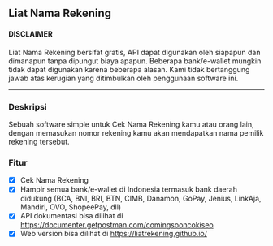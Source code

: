 ## Liat Nama Rekening

#### DISCLAIMER

Liat Nama Rekening bersifat gratis, API dapat digunakan oleh siapapun dan dimanapun tanpa dipungut biaya apapun. Beberapa bank/e-wallet mungkin tidak dapat digunakan karena beberapa alasan. Kami tidak bertanggung jawab atas kerugian yang ditimbulkan oleh penggunaan software ini.

---

### Deskripsi

Sebuah software simple untuk Cek Nama Rekening kamu atau orang lain, dengan memasukan nomor rekening kamu akan mendapatkan nama pemilik rekening tersebut.

### Fitur

- [x] Cek Nama Rekening
- [x] Hampir semua bank/e-wallet di Indonesia termasuk bank daerah didukung (BCA, BNI, BRI, BTN, CIMB, Danamon, GoPay, Jenius, LinkAja, Mandiri, OVO, ShopeePay, dll)
- [x] API dokumentasi bisa dilihat di https://documenter.getpostman.com/comingsooncokiseo
- [x] Web version bisa dilihat di https://liatrekening.github.io/
